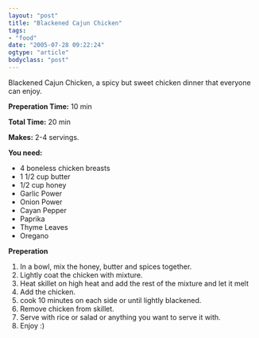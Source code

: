 ```yaml
---
layout: "post"
title: "Blackened Cajun Chicken"
tags: 
- "food"
date: "2005-07-28 09:22:24"
ogtype: "article"
bodyclass: "post"
---
```


Blackened Cajun Chicken, a spicy but sweet chicken dinner that everyone can enjoy.

**Preperation Time:** 10 min

**Total Time:** 20 min

**Makes:** 2-4 servings.

**You need:**

- 4 boneless chicken breasts
- 1 1/2 cup butter
- 1/2 cup honey
- Garlic Power
- Onion Power
- Cayan Pepper
- Paprika
- Thyme Leaves
- Oregano

**Preperation**

1. In a bowl, mix the honey, butter and spices together.
2. Lightly coat the chicken with mixture.
3. Heat skillet on high heat and add the rest of the mixture and let it melt
4. Add the chicken.
5. cook 10 minutes on each side or until lightly blackened.
6. Remove chicken from skillet.
7. Serve with rice or salad or anything you want to serve it with.
8. Enjoy :)